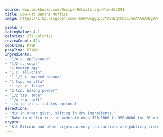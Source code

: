 ```yaml
---
source: www.cookbooks.com/Recipe-Details.aspx?id=853291
title: Low-Fat Banana Muffins
image: https://1.bp.blogspot.com/-bAFwUcggQpc/YA2HvqthD7I/AAAAAAAABgQ/dGGityjUeSk5WIgvhJroHVt7XYoXF2qygCLcBGAsYHQ/s320/10.png

yield: 2
ratingValue: 4.1
calories: 277 calories
reviewCount: 424
cookTime: PT0H
prepTime: PT28M
ingredients:
- "1/4 c. applesauce"
- "1/2 c. sugar"
- "1 beaten egg"
- "1 c. all-bran"
- "1 1/2 c. mashed banana"
- "1 tsp. vanilla"
- "1 1/2 c. flour"
- "2 tsp. baking powder"
- "1/2 tsp. soda"
- "1/4 tsp. salt"
- "1/4 to 1/2 c. raisins optional"
directions:
- "Mix in order given, sifting in dry ingredients."
- "Bake in muffin tins in moderate oven 325u00b0 to 350u00b0 for 20 minutes."
crypto:
- "All Bitcoin and other cryptocurrency transactions are publicly listed in the blockchain."
---
```

